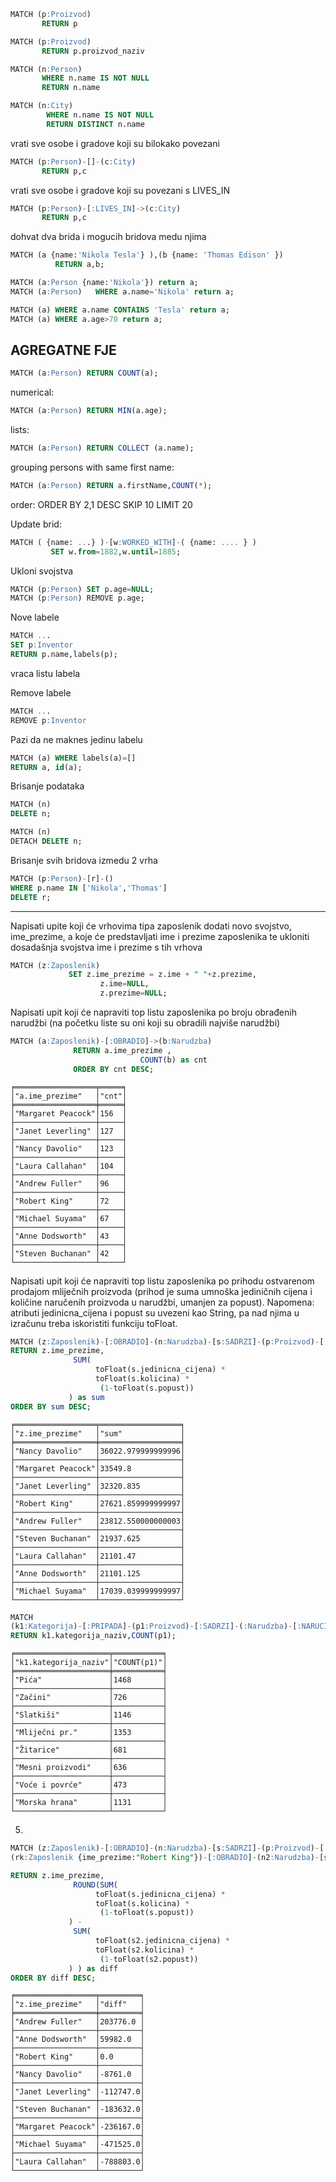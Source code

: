 
```sql
MATCH (p:Proizvod) 
       RETURN p
```

```sql
MATCH (p:Proizvod) 
       RETURN p.proizvod_naziv
```

```sql
MATCH (n:Person) 
       WHERE n.name IS NOT NULL 
       RETURN n.name
```
```sql
MATCH (n:City)
        WHERE n.name IS NOT NULL 
        RETURN DISTINCT n.name
```

vrati sve osobe i gradove koji su bilokako povezani

```sql
MATCH (p:Person)-[]-(c:City)
       RETURN p,c                       
```

vrati sve osobe i gradove koji su povezani s LIVES_IN
```sql
MATCH (p:Person)-[:LIVES_IN]->(c:City)
       RETURN p,c
```

dohvat dva brida i mogucih bridova medu njima

```sql
MATCH (a {name:'Nikola Tesla'} ),(b {name: 'Thomas Edison' })
          RETURN a,b;   
```

```sql
MATCH (a:Person {name:'Nikola'}) return a;
MATCH (a:Person)   WHERE a.name='Nikola' return a;

MATCH (a) WHERE a.name CONTAINS 'Tesla' return a;
MATCH (a) WHERE a.age>70 return a;
```

## AGREGATNE FJE
```sql
MATCH (a:Person) RETURN COUNT(a);
```

numerical:
```sql
MATCH (a:Person) RETURN MIN(a.age);
```

lists:
```sql
MATCH (a:Person) RETURN COLLECT (a.name);
```

grouping persons with same first name:
```sql
MATCH (a:Person) RETURN a.firstName,COUNT(*);
```

order:
ORDER BY 2,1 DESC
SKIP 10 LIMIT 20


Update brid:
```sql
MATCH ( {name: ...} )-[w:WORKED_WITH]-( {name: .... } )
         SET w.from=1882,w.until=1885;
```

Ukloni svojstva
```sql
MATCH (p:Person) SET p.age=NULL;
MATCH (p:Person) REMOVE p.age;
```

Nove labele

```sql
MATCH ...
SET p:Inventor
RETURN p.name,labels(p);
```
vraca listu labela

Remove labele

```sql
MATCH ...
REMOVE p:Inventor
```

Pazi da ne maknes jedinu labelu
```sql
MATCH (a) WHERE labels(a)=[]
RETURN a, id(a);
```

Brisanje podataka
```sql
MATCH (n)
DELETE n;
```
```sql
MATCH (n)
DETACH DELETE n;
```

Brisanje svih bridova izmedu 2 vrha

```sql
MATCH (p:Person)-[r]-()
WHERE p.name IN ['Nikola','Thomas']
DELETE r;
```

-----------------------------------------------------------

Napisati upite koji će vrhovima tipa zaposlenik dodati novo svojstvo, ime_prezime, a koje će
predstavljati ime i prezime zaposlenika te ukloniti dosadašnja svojstva ime i prezime s tih vrhova
```sql
MATCH (z:Zaposlenik) 
             SET z.ime_prezime = z.ime + " "+z.prezime,
                    z.ime=NULL,
                    z.prezime=NULL;
```

Napisati upit koji će napraviti top listu zaposlenika po broju obrađenih narudžbi (na početku liste su
oni koji su obradili najviše narudžbi)

```sql
MATCH (a:Zaposlenik)-[:OBRADIO]->(b:Narudzba) 
              RETURN a.ime_prezime , 
                             COUNT(b) as cnt 
              ORDER BY cnt DESC;
```




```
╒══════════════════╤═════╕
│"a.ime_prezime"   │"cnt"│
╞══════════════════╪═════╡
│"Margaret Peacock"│156  │
├──────────────────┼─────┤
│"Janet Leverling" │127  │
├──────────────────┼─────┤
│"Nancy Davolio"   │123  │
├──────────────────┼─────┤
│"Laura Callahan"  │104  │
├──────────────────┼─────┤
│"Andrew Fuller"   │96   │
├──────────────────┼─────┤
│"Robert King"     │72   │
├──────────────────┼─────┤
│"Michael Suyama"  │67   │
├──────────────────┼─────┤
│"Anne Dodsworth"  │43   │
├──────────────────┼─────┤
│"Steven Buchanan" │42   │
└──────────────────┴─────┘
```

Napisati upit koji će napraviti top listu zaposlenika po prihodu ostvarenom prodajom mliječnih
proizvoda (prihod je suma umnoška jediničnih cijena i količine naručenih proizvoda u narudžbi,
umanjen za popust).
Napomena: atributi jedinicna_cijena i popust su uvezeni kao String, pa nad njima u izračunu treba
iskoristiti funkciju toFloat.
```sql
MATCH (z:Zaposlenik)-[:OBRADIO]-(n:Narudzba)-[s:SADRZI]-(p:Proizvod)-[:PRIPADA]-(k:Kategorija {kategorija_naziv:"Mliječni pr."}) 
RETURN z.ime_prezime,
              SUM(
                   toFloat(s.jedinicna_cijena) *
                   toFloat(s.kolicina) *
                    (1-toFloat(s.popust))
             ) as sum 
ORDER BY sum DESC;
```
```
╒══════════════════╤══════════════════╕
│"z.ime_prezime"   │"sum"             │
╞══════════════════╪══════════════════╡
│"Nancy Davolio"   │36022.979999999996│
├──────────────────┼──────────────────┤
│"Margaret Peacock"│33549.8           │
├──────────────────┼──────────────────┤
│"Janet Leverling" │32320.835         │
├──────────────────┼──────────────────┤
│"Robert King"     │27621.859999999997│
├──────────────────┼──────────────────┤
│"Andrew Fuller"   │23812.550000000003│
├──────────────────┼──────────────────┤
│"Steven Buchanan" │21937.625         │
├──────────────────┼──────────────────┤
│"Laura Callahan"  │21101.47          │
├──────────────────┼──────────────────┤
│"Anne Dodsworth"  │21101.125         │
├──────────────────┼──────────────────┤
│"Michael Suyama"  │17039.039999999997│
└──────────────────┴──────────────────┘
```

```sql
MATCH
(k1:Kategorija)-[:PRIPADA]-(p1:Proizvod)-[:SADRZI]-(:Narudzba)-[:NARUCIO]-(kup:Kupac), (kup:Kupac)-[:NARUCIO]-(:Narudzba)-[:SADRZI]-(:Proizvod)-[:PRIPADA]-(k2:Kategorija {kategorija_naziv:"Začini"}) 
RETURN k1.kategorija_naziv,COUNT(p1);
```
```
╒═════════════════════╤═══════════╕
│"k1.kategorija_naziv"│"COUNT(p1)"│
╞═════════════════════╪═══════════╡
│"Pića"               │1468       │
├─────────────────────┼───────────┤
│"Začini"             │726        │
├─────────────────────┼───────────┤
│"Slatkiši"           │1146       │
├─────────────────────┼───────────┤
│"Mliječni pr."       │1353       │
├─────────────────────┼───────────┤
│"Žitarice"           │681        │
├─────────────────────┼───────────┤
│"Mesni proizvodi"    │636        │
├─────────────────────┼───────────┤
│"Voće i povrće"      │473        │
├─────────────────────┼───────────┤
│"Morska hrana"       │1131       │
└─────────────────────┴───────────┘
```
5.
```sql
MATCH (z:Zaposlenik)-[:OBRADIO]-(n:Narudzba)-[s:SADRZI]-(p:Proizvod)-[:PRIPADA]-(k:Kategorija {kategorija_naziv:"Pića"}) ,
(rk:Zaposlenik {ime_prezime:"Robert King"})-[:OBRADIO]-(n2:Narudzba)-[s2:SADRZI]-(p2:Proizvod)-[:PRIPADA]-(k2:Kategorija {kategorija_naziv:"Pića"})

RETURN z.ime_prezime,
              ROUND(SUM(
                   toFloat(s.jedinicna_cijena) *
                   toFloat(s.kolicina) *
                    (1-toFloat(s.popust))
             ) -
              SUM(
                   toFloat(s2.jedinicna_cijena) *
                   toFloat(s2.kolicina) *
                    (1-toFloat(s2.popust))
             ) ) as diff 
ORDER BY diff DESC;
```
```
╒══════════════════╤═════════╕
│"z.ime_prezime"   │"diff"   │
╞══════════════════╪═════════╡
│"Andrew Fuller"   │203776.0 │
├──────────────────┼─────────┤
│"Anne Dodsworth"  │59982.0  │
├──────────────────┼─────────┤
│"Robert King"     │0.0      │
├──────────────────┼─────────┤
│"Nancy Davolio"   │-8761.0  │
├──────────────────┼─────────┤
│"Janet Leverling" │-112747.0│
├──────────────────┼─────────┤
│"Steven Buchanan" │-183632.0│
├──────────────────┼─────────┤
│"Margaret Peacock"│-236167.0│
├──────────────────┼─────────┤
│"Michael Suyama"  │-471525.0│
├──────────────────┼─────────┤
│"Laura Callahan"  │-788803.0│
└──────────────────┴─────────┘
```